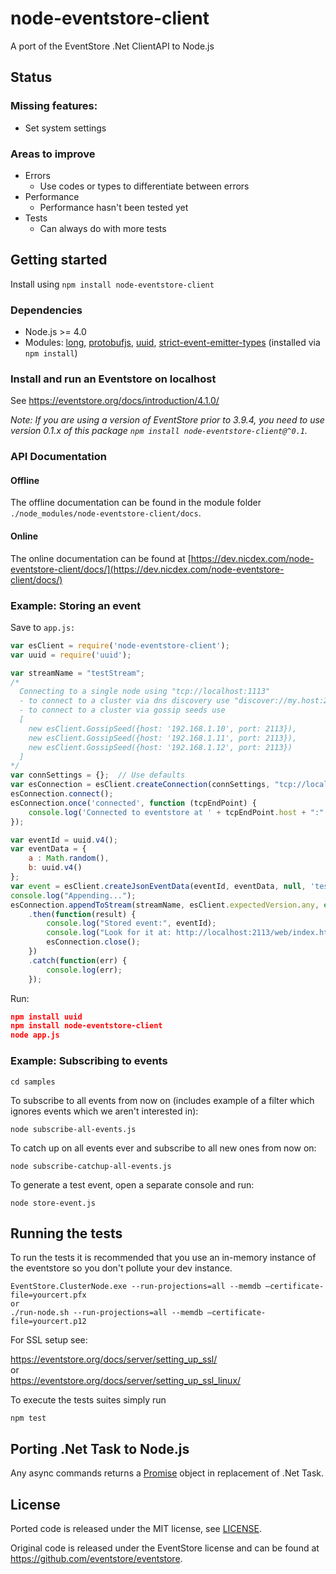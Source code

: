 # node-eventstore-client
A port of the EventStore .Net ClientAPI to Node.js

## Status

### Missing features:

- Set system settings

### Areas to improve

- Errors
  - Use codes or types to differentiate between errors
- Performance
  - Performance hasn't been tested yet
- Tests
  - Can always do with more tests

## Getting started

Install using `npm install node-eventstore-client`

### Dependencies

- Node.js >= 4.0
- Modules: [long](https://www.npmjs.org/package/long), [protobufjs](https://www.npmjs.org/package/protobufjs), [uuid](https://www.npmjs.org/package/uuid), [strict-event-emitter-types](https://www.npmjs.com/package/strict-event-emitter-types) (installed via `npm install`)

### Install and run an Eventstore on localhost

See https://eventstore.org/docs/introduction/4.1.0/

*Note: If you are using a version of EventStore prior to 3.9.4, you need to use version 0.1.x of this package `npm install node-eventstore-client@^0.1`.*  


### API Documentation

#### Offline

The offline documentation can be found in the module folder `./node_modules/node-eventstore-client/docs`.

#### Online

The online documentation can be found at [https://dev.nicdex.com/node-eventstore-client/docs/](https://dev.nicdex.com/node-eventstore-client/docs/)
  
### Example: Storing an event

Save to ```app.js:```

```javascript
var esClient = require('node-eventstore-client');
var uuid = require('uuid');

var streamName = "testStream";
/* 
  Connecting to a single node using "tcp://localhost:1113"
  - to connect to a cluster via dns discovery use "discover://my.host:2113"
  - to connect to a cluster via gossip seeds use 
  [
    new esClient.GossipSeed({host: '192.168.1.10', port: 2113}), 
    new esClient.GossipSeed({host: '192.168.1.11', port: 2113}), 
    new esClient.GossipSeed({host: '192.168.1.12', port: 2113})
  ]
*/
var connSettings = {};  // Use defaults
var esConnection = esClient.createConnection(connSettings, "tcp://localhost:1113");
esConnection.connect();
esConnection.once('connected', function (tcpEndPoint) {
    console.log('Connected to eventstore at ' + tcpEndPoint.host + ":" + tcpEndPoint.port);
});

var eventId = uuid.v4();
var eventData = {
    a : Math.random(), 
    b: uuid.v4()
};
var event = esClient.createJsonEventData(eventId, eventData, null, 'testEvent');
console.log("Appending...");
esConnection.appendToStream(streamName, esClient.expectedVersion.any, event)
    .then(function(result) {
        console.log("Stored event:", eventId);
        console.log("Look for it at: http://localhost:2113/web/index.html#/streams/testStream");
        esConnection.close();
    })
    .catch(function(err) {
        console.log(err);
    });
```

Run:

```json
npm install uuid
npm install node-eventstore-client
node app.js
```

### Example: Subscribing to events

```cd samples```

To subscribe to all events from now on (includes example of a filter which ignores events which we aren't interested in):

```node subscribe-all-events.js```

To catch up on all events ever and subscribe to all new ones from now on:

```node subscribe-catchup-all-events.js```

To generate a test event, open a separate console and run:

```node store-event.js```

## Running the tests

To run the tests it is recommended that you use an in-memory instance of the eventstore so you don't pollute your dev instance.

    EventStore.ClusterNode.exe --run-projections=all --memdb –certificate-file=yourcert.pfx
    or
    ./run-node.sh --run-projections=all --memdb –certificate-file=yourcert.p12
    
For SSL setup see:

https://eventstore.org/docs/server/setting_up_ssl/  
or  
https://eventstore.org/docs/server/setting_up_ssl_linux/

To execute the tests suites simply run

    npm test

## Porting .Net Task to Node.js

Any async commands returns a [Promise](https://developer.mozilla.org/en/docs/Web/JavaScript/Reference/Global_Objects/Promise) object in replacement of .Net Task.  


## License

Ported code is released under the MIT license, see [LICENSE](https://github.com/nicdex/node-eventstore-client/blob/master/LICENSE). 
 
Original code is released under the EventStore license and can be found at https://github.com/eventstore/eventstore.
